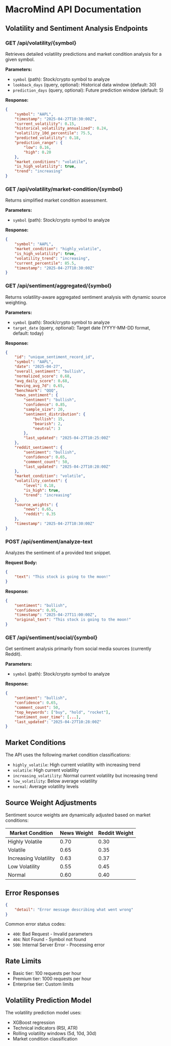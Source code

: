 # MacroMind API Documentation

## Volatility and Sentiment Analysis Endpoints

### GET /api/volatility/{symbol}
Retrieves detailed volatility predictions and market condition analysis for a given symbol.

**Parameters:**
- `symbol` (path): Stock/crypto symbol to analyze
- `lookback_days` (query, optional): Historical data window (default: 30)
- `prediction_days` (query, optional): Future prediction window (default: 5)

**Response:**
```json
{
    "symbol": "AAPL",
    "timestamp": "2025-04-27T10:30:00Z",
    "current_volatility": 0.15,
    "historical_volatility_annualized": 0.24,
    "volatility_10d_percentile": 75.5,
    "predicted_volatility": 0.18,
    "prediction_range": {
        "low": 0.16,
        "high": 0.20
    },
    "market_conditions": "volatile",
    "is_high_volatility": true,
    "trend": "increasing"
}
```

### GET /api/volatility/market-condition/{symbol}
Returns simplified market condition assessment.

**Parameters:**
- `symbol` (path): Stock/crypto symbol to analyze

**Response:**
```json
{
    "symbol": "AAPL",
    "market_condition": "highly_volatile",
    "is_high_volatility": true,
    "volatility_trend": "increasing",
    "current_percentile": 85.5,
    "timestamp": "2025-04-27T10:30:00Z"
}
```

### GET /api/sentiment/aggregated/{symbol}
Returns volatility-aware aggregated sentiment analysis with dynamic source weighting.

**Parameters:**
- `symbol` (path): Stock/crypto symbol to analyze
- `target_date` (query, optional): Target date (YYYY-MM-DD format, default: today)

**Response:**
```json
{
    "id": "unique_sentiment_record_id",
    "symbol": "AAPL",
    "date": "2025-04-27",
    "overall_sentiment": "bullish",
    "normalized_score": 0.68,
    "avg_daily_score": 0.68,
    "moving_avg_7d": 0.65,
    "benchmark": "QQQ",
    "news_sentiment": {
        "sentiment": "bullish",
        "confidence": 0.85,
        "sample_size": 20,
        "sentiment_distribution": {
            "bullish": 15,
            "bearish": 2,
            "neutral": 3
        },
        "last_updated": "2025-04-27T10:25:00Z"
    },
    "reddit_sentiment": {
        "sentiment": "bullish",
        "confidence": 0.65,
        "comment_count": 50,
        "last_updated": "2025-04-27T10:28:00Z"
    },
    "market_condition": "volatile",
    "volatility_context": {
        "level": 0.18,
        "is_high": true,
        "trend": "increasing"
    },
    "source_weights": {
        "news": 0.65,
        "reddit": 0.35
    },
    "timestamp": "2025-04-27T10:30:00Z"
}
```

### POST /api/sentiment/analyze-text
Analyzes the sentiment of a provided text snippet.

**Request Body:**
```json
{
    "text": "This stock is going to the moon!"
}
```

**Response:**
```json
{
    "sentiment": "bullish",
    "confidence": 0.95,
    "timestamp": "2025-04-27T11:00:00Z",
    "original_text": "This stock is going to the moon!"
}
```

### GET /api/sentiment/social/{symbol}
Get sentiment analysis primarily from social media sources (currently Reddit).

**Parameters:**
- `symbol` (path): Stock/crypto symbol to analyze

**Response:**
```json
{
    "sentiment": "bullish",
    "confidence": 0.65,
    "comment_count": 50,
    "top_keywords": ["buy", "hold", "rocket"],
    "sentiment_over_time": [...],
    "last_updated": "2025-04-27T10:28:00Z"
}
```

## Market Conditions

The API uses the following market condition classifications:

- `highly_volatile`: High current volatility with increasing trend
- `volatile`: High current volatility
- `increasing_volatility`: Normal current volatility but increasing trend
- `low_volatility`: Below average volatility
- `normal`: Average volatility levels

## Source Weight Adjustments

Sentiment source weights are dynamically adjusted based on market conditions:

| Market Condition | News Weight | Reddit Weight |
|-----------------|-------------|---------------|
| Highly Volatile | 0.70 | 0.30 |
| Volatile | 0.65 | 0.35 |
| Increasing Volatility | 0.63 | 0.37 |
| Low Volatility | 0.55 | 0.45 |
| Normal | 0.60 | 0.40 |

## Error Responses

```json
{
    "detail": "Error message describing what went wrong"
}
```

Common error status codes:
- `400`: Bad Request - Invalid parameters
- `404`: Not Found - Symbol not found
- `500`: Internal Server Error - Processing error

## Rate Limits

- Basic tier: 100 requests per hour
- Premium tier: 1000 requests per hour
- Enterprise tier: Custom limits

## Volatility Prediction Model

The volatility prediction model uses:
- XGBoost regression
- Technical indicators (RSI, ATR)
- Rolling volatility windows (5d, 10d, 30d)
- Market condition classification
